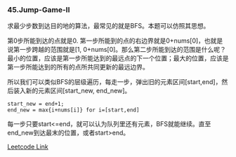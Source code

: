 ### 45.Jump-Game-II

求最少步数到达目的地的算法，最常见的就是BFS。本题可以仿照其思想。

第0步所能到达的点就是0. 第一步所能到的点的右边界就是0+nums[0]，也就是说第一步跨越的范围就是[1, 0+nums[0]。那么第二步所能到达的范围是什么呢？最小的位置，应该是第一步所能达到的最远点的下一个位置；最大的位置，应该是第一步所能达到的所有的点所共同更新的最远边界。

所以我们可以类似BFS的层级遍历，每走一步，弹出旧的元素区间[start,end]，然后装入新的元素区间[start_new, end_new]。
```
start_new = end+1; 
end_new = max{i+nums[i]} for i=[start,end]
```
每一步只要start<=end，就可以认为队列里还有元素，BFS就能继续。直至end_new到达最末的位置，或者start>end。

[Leetcode Link](https://leetcode.com/problems/jump-game-ii)
